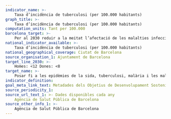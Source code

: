 ```yaml
---
indicator_name: >-
    Taxa d’incidència de tuberculosi (per 100.000 habitants)
graph_title: >-
    Taxa d’incidència de tuberculosi (per 100.000 habitants)
computation_units: Tant per 100.000
barcelona_target: >-
    Per al 2030 reduir a la meitat l’afectació de les malalties infeccioses
national_indicator_available: >-
    Taxa d’incidència de tuberculosi (per 100.000 habitants)
national_geographical_coverage: Ciutat de Barcelona
source_organisation_1: Ajuntament de Barcelona
target_line_2030: >-
    Homes: <12 Dones: <8
target_name: >-
    Posar fi a les epidèmies de la sida, tuberculosi, malària i les malalties tropicals desateses, i combatre l’hepatitis, les malalties transmeses per l’aigua i altres malalties transmissibles
indicator_definition:
goal_meta_link_text: Metadades dels Objetius de Desenvolupament Sostenible de les Nacions Unides (pdf 894kB)
source_periodicity_1: 
source_url_text_1: >- Dades disponibles cada any
    Agència de Salut Pública de Barcelona 
source_other_info_1: >-
    Agència de Salut Pública de Barcelona
---
```

